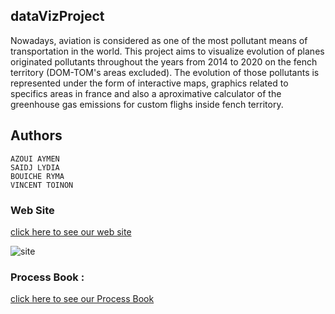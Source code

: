 ## dataVizProject
Nowadays, aviation is considered as one of the most pollutant means of transportation in the world. 
This project aims to visualize evolution of planes originated pollutants throughout the years from 2014 to 2020 on the fench territory (DOM-TOM's areas excluded).
The evolution of those pollutants is represented under the form of interactive maps, graphics related to specifics areas in france and also a aproximative calculator of the greenhouse gas emissions for custom flighs inside fench territory.

## Authors

    AZOUI AYMEN
    SAIDJ LYDIA
    BOUICHE RYMA
    VINCENT TOINON
    
### Web Site

[click here to see our web site](https://azouiaymen.github.io/Pollution-aviation/
)

![site](https://github.com/azouiaymen/Pollution-aviation/blob/main/data/capture_site.png)

### Process Book :
 [click here to see our Process Book](https://hackmd.io/vawOm976QNO24gDwN3a4lA)

